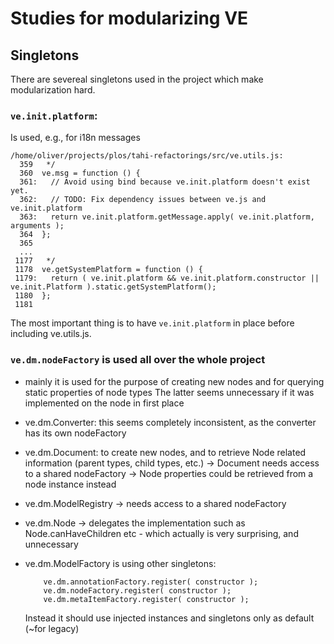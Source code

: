 Studies for modularizing VE
===========================


## Singletons

There are severeal singletons used in the project which make modularization hard.

### `ve.init.platform`:

  Is used, e.g., for i18n messages

  ```
  /home/oliver/projects/plos/tahi-refactorings/src/ve.utils.js:
    359   */
    360  ve.msg = function () {
    361:   // Avoid using bind because ve.init.platform doesn't exist yet.
    362:   // TODO: Fix dependency issues between ve.js and ve.init.platform
    363:   return ve.init.platform.getMessage.apply( ve.init.platform, arguments );
    364  };
    365
    ...
   1177   */
   1178  ve.getSystemPlatform = function () {
   1179:   return ( ve.init.platform && ve.init.platform.constructor || ve.init.Platform ).static.getSystemPlatform();
   1180  };
   1181
  ```

  The most important thing is to have `ve.init.platform` in place before including ve.utils.js.


### `ve.dm.nodeFactory` is used all over the whole project

- mainly it is used for the purpose of creating new nodes and for querying static properties of node types
  The latter seems unnecessary if it was implemented on the node in first place
- ve.dm.Converter: this seems completely inconsistent, as the converter has its own nodeFactory
- ve.dm.Document: to create new nodes, and to retrieve Node related information (parent types, child types, etc.)
  -> Document needs access to a shared nodeFactory
  -> Node properties could be retrieved from a node instance instead
- ve.dm.ModelRegistry
  -> needs access to a shared nodeFactory
- ve.dm.Node
  -> delegates the implementation such as Node.canHaveChildren etc - which actually is very surprising, and unnecessary

- ve.dm.ModelFactory is using other singletons:

  ```
      ve.dm.annotationFactory.register( constructor );
      ve.dm.nodeFactory.register( constructor );
      ve.dm.metaItemFactory.register( constructor );
  ```
  Instead it should use injected instances and singletons only as default (~for legacy)

